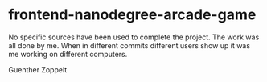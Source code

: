frontend-nanodegree-arcade-game
===============================

No specific sources have been used to complete the project.
The work was all done by me.
When in different commits different users show up it was me working on different computers.

Guenther Zoppelt